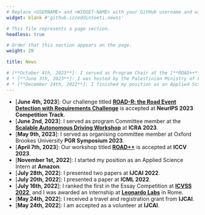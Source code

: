 ```yaml
---
# Replace <USERNAME> and <WIDGET-NAME> with your GitHub username and widget name, respectively.
widget: blank #'github.izzeddinteeti.newss'

# This file represents a page section.
headless: true

# Order that this section appears on the page.
weight: 20

title: News

# [**October 4th, 2023**]: I served as Program Chair at the [**ROAD++**](https://sites.google.com/view/road-plus-plus/home) at **ICCV 2023**.
# * [**June 3th, 2023**]: I was hosted by the Palestinian Ministry of Education to give a talk about Artificial Intelligence and its applications.
# * [**December 24th, 2022**]: I finished my position as an Applied Science Intern at **Amazon**.
---
```

* [**June 4th, 2023**]: Our challenge titled [**ROAD-R: the Road Event Detection with Requirements Challenge**](https://sites.google.com/view/road-r/home?authuser=1) is accepted at **NeurIPS 2023 Competition Track**.
* [**June 2nd, 2023**]: I served as program Committee member at the [**Scalable Autonomous Driving Workshop**](https://sites.google.com/view/icra2023av) at **ICRA 2023**.
* [**May 9th, 2023**]: I served as organising committee member at Oxford Brookes University **PGR Symposium 2023**.
* [**April 7th, 2023**]: Our workshop titled [**ROAD++**](https://sites.google.com/view/road-plus-plus/home) is accepted at **ICCV 2023**.
* [**November 1st, 2022**]: I started my position as an Applied Science Intern at **Amazon**.
* [**July 28th, 2022**]: I presented two papers at **IJCAI 2022**.
* [**July 20th, 2022**]: I presented a paper at **ICML 2022**.
* [**July 16th, 2022**]: I ranked the first in the Essay Competition at [**ICVSS 2022**](https://iplab.dmi.unict.it/icvss2022/), and I was awarded an internship at [**Leonardo Labs**](https://www.leonardo.com/en/innovation-technology/leonardo-labs) in Rome.
* [**May 24th, 2022**]: I received a travel and registration grant from **IJCAI**.
* [**May 24th, 2022**]: I am accepted as a volunteer at **IJCAI**.


<!-- <style>
    .container {
        max-height: 200px; /* Set the maximum height */
        overflow-y: scroll; /* Enable vertical scrolling */
    }
</style>

<div class="container">
    <ul>
        <li>[**November 1st, 2022**]: I started my position as an Applied Science Intern at **Amazon**.</li>
        <li>[**November 1st, 2022**]: I started my position as an Applied Science Intern at **Amazon**.</li>
        <li>[**November 1st, 2022**]: I started my position as an Applied Science Intern at **Amazon**.</li>
        <li>[**November 1st, 2022**]: I started my position as an Applied Science Intern at **Amazon**.</li>
        <li>[**July 16th, 2022**]: I ranked the first in the Essay Competition at **ICVSS 2022**, and I was awarded an internship at Leonardo Lab in Rome.</li>
        <li>[**July 16th, 2022**]: I ranked the first in the Essay Competition at **ICVSS 2022**, and I was awarded an internship at Leonardo Lab in Rome.</li>
        <li>[**July 16th, 2022**]: I ranked the first in the Essay Competition at **ICVSS 2022**, and I was awarded an internship at Leonardo Lab in Rome.</li>
        <li>[**July 16th, 2022**]: I ranked the first in the Essay Competition at **ICVSS 2022**, and I was awarded an internship at Leonardo Lab in Rome.</li>
        <li>[**July 16th, 2022**]: I ranked the first in the Essay Competition at **ICVSS 2022**, and I was awarded an internship at Leonardo Lab in Rome.</li>
        <li>[**July 16th, 2022**]: I ranked the first in the Essay Competition at **ICVSS 2022**, and I was awarded an internship at Leonardo Lab in Rome.</li>
    </ul>
</div> -->